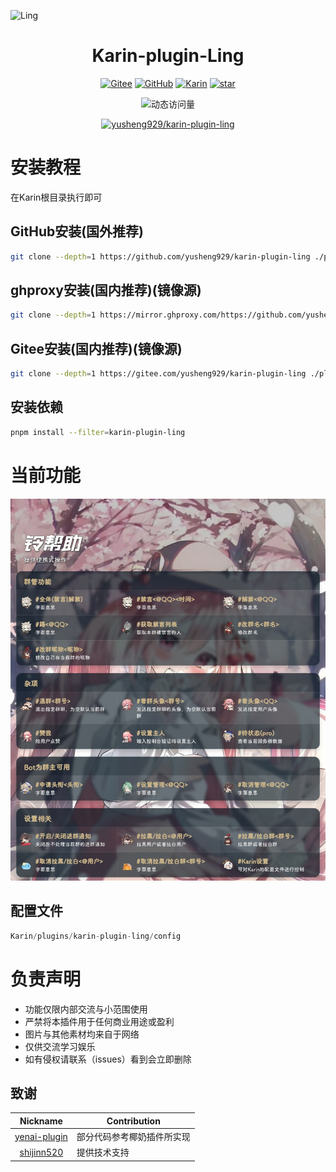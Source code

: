 ![Ling](https://socialify.git.ci/yusheng929/karin-plugin-ling/image?font=Inter&forks=1&issues=1&language=1&name=1&owner=1&pattern=Plus&pulls=1&stargazers=1&theme=Auto)

<div align="center">

# Karin-plugin-Ling
[![Gitee](https://img.shields.io/badge/Gitee-铃插件-black?style=flat-square&logo=gitee)](https://gitee.com/yusheng929/karin-plugin-ling) [![GitHub](https://img.shields.io/badge/GitHub-铃插件-black?style=flat-square&logo=github)](https://github.com/yusheng929/karin-plugin-ling) [![Karin](https://img.shields.io/badge/Karin-black?style=flat-square&logo=dependabot)](https://github.com/KarinJS/Karin) <a href='https://github.com/yusheng929/karin-plugin-ling/stargazers'><img src='https://github.com/yusheng929/karin-plugin-ling/badge/star.svg?theme=dark' alt='star'></img></a><br>

![动态访问量](https://count.kjchmc.cn/get/@yusheng/karin-plugin-ling?theme=rule34)<br>

[![yusheng929/karin-plugin-ling](https://gitee.com/yusheng929/karin-plugin-ling/widgets/widget_card.svg?colors=4183c4,ffffff,ffffff,e3e9ed,666666,9b9b9b)](https://gitee.com/yusheng929/karin-plugin-ling)

</div>

# 安装教程
在Karin根目录执行即可
## GitHub安装(国外推荐)
``` bash
git clone --depth=1 https://github.com/yusheng929/karin-plugin-ling ./plugins/karin-plugin-ling
```
## ghproxy安装(国内推荐)(镜像源)
``` bash
git clone --depth=1 https://mirror.ghproxy.com/https://github.com/yusheng929/karin-plugin-ling ./plugins/karin-plugin-ling
```
## Gitee安装(国内推荐)(镜像源)
``` bash
git clone --depth=1 https://gitee.com/yusheng929/karin-plugin-ling ./plugins/karin-plugin-ling
```

## 安装依赖
``` bash
pnpm install --filter=karin-plugin-ling
```

# 当前功能
![HELP](resources/help.png)

## 配置文件
``` js
Karin/plugins/karin-plugin-ling/config
```

# 负责声明
- 功能仅限内部交流与小范围使用
- 严禁将本插件用于任何商业用途或盈利
- 图片与其他素材均来自于网络
- 仅供交流学习娱乐
- 如有侵权请联系（issues）看到会立即删除

## 致谢

|Nickname|Contribution|
|:------:|------------|
|[yenai-plugin](https://github.com/yeyang52/yenai-plugin)|部分代码参考椰奶插件所实现|
|[shijinn520](https://github.com/shijinn520)|提供技术支持|